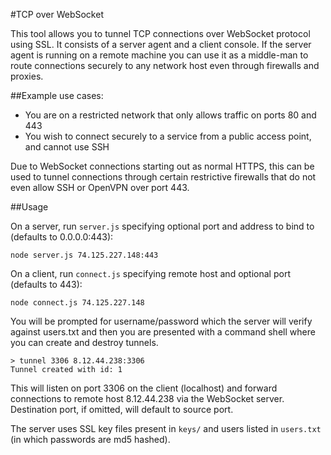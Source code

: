 #TCP over WebSocket

This tool allows you to tunnel TCP connections over WebSocket protocol using SSL. It consists of a server agent and
a client console. If the server agent is running on a remote machine you can use it as a middle-man to route connections
securely to any network host even through firewalls and proxies.

##Example use cases:
 - You are on a restricted network that only allows traffic on ports 80 and 443
 - You wish to connect securely to a service from a public access point, and cannot use SSH

Due to WebSocket connections starting out as normal HTTPS, this can be used to tunnel connections through certain
restrictive firewalls that do not even allow SSH or OpenVPN over port 443.

##Usage

On a server, run `server.js` specifying optional port and address to bind to (defaults to 0.0.0.0:443):
```
node server.js 74.125.227.148:443
```

On a client, run `connect.js` specifying remote host and optional port (defaults to 443):
```
node connect.js 74.125.227.148
```

You will be prompted for username/password which the server will verify against users.txt and then you are presented
with a command shell where you can create and destroy tunnels.
```
> tunnel 3306 8.12.44.238:3306
Tunnel created with id: 1
```

This will listen on port 3306 on the client (localhost) and forward connections to remote host 8.12.44.238 via the
WebSocket server. Destination port, if omitted, will default to source port.

The server uses SSL key files present in `keys/` and users listed in `users.txt` (in which passwords are md5 hashed).

